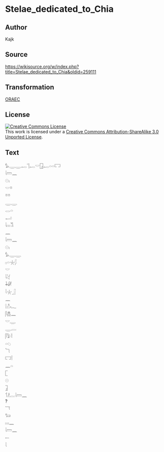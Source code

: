 # Stelae_dedicated_to_Chia

## Author

Kajk

## Source

https://wikisource.org/w/index.php?title=Stelae_dedicated_to_Chia&oldid=259111

## Transformation

[ORAEC](https://oraec.github.io/)

## License

<a rel="license" href="http://creativecommons.org/licenses/by-sa/3.0/"><img alt="Creative Commons License" style="border-width:0" src="https://i.creativecommons.org/l/by-sa/3.0/88x31.png" /></a><br />This work is licensed under a <a rel="license" href="http://creativecommons.org/licenses/by-sa/3.0/">Creative Commons Attribution-ShareAlike 3.0 Unported License</a>.

## Text

𓅊𓇾𓇾𓉻𓊹𓉻𓎟𓉗𓉻𓏏𓏏𓉐<br>
𓇋𓏠𓈖<br>
𓇳𓏤<br>
𓎟𓎼<br>
𓎼𓎼<br>
𓇾𓇾<br>
𓂋𓏏<br>
𓂝<br>
𓇋𓏥𓀢<br>
𓈖<br>
𓇋𓏠𓈖<br>
𓇳𓏤<br>
𓅊𓇾𓇾<br>
𓊪𓏏𓇼𓆄<br>
𓎟<br>
𓇋𓋔<br>
𓇓𓏞<br>
𓇋𓇼𓃀<br>
𓈖<br>
𓍛𓀯𓆑<br>
𓋴𓆣𓈖<br>
𓎟𓇾<br>
𓇾𓐛<br>
𓋴𓅱𓎛<br>
𓏏𓆇<br>
𓆓<br>
𓉐𓌉<br>
𓈖𓏏<br>
𓉘<br>
𓇳<br>
𓉜<br>
𓄊𓁦𓐛𓇋𓏠𓈖<br>
?<br>
𓄓<br>
𓃒<br>
𓏥𓈖<br>
𓇋𓏠𓈖<br>
𓍿<br>
𓇋<br>
<br>
